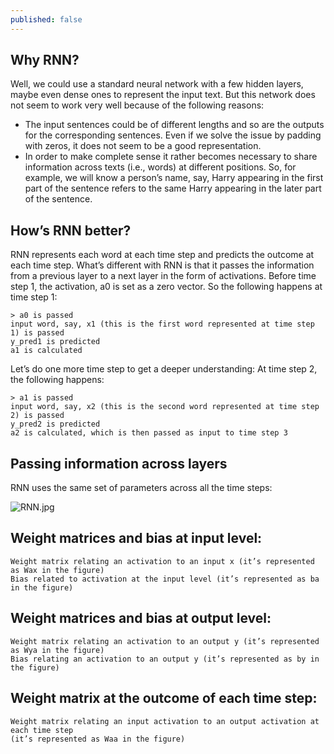 ```yaml
---
published: false
---
```

## Why RNN?

Well, we could use a standard neural network with a few hidden layers, maybe even dense ones to represent the input text. But this network does not seem to work very well because of the following reasons:
- The input sentences could be of different lengths and so are the outputs for the corresponding sentences. Even if we solve the issue by padding with zeros, it does not seem to be a good representation.
- In order to make complete sense it rather becomes necessary to share information across texts (i.e., words) at different positions. So, for example, we will know a person’s name, say, Harry appearing in the first part of the sentence refers to the same Harry appearing in the later part of the sentence.


## How’s RNN better?

RNN represents each word at each time step and predicts the outcome at each time step. What’s different with RNN is that it passes the information from a previous layer to a next layer in the form of activations. Before time step 1, the activation, a0 is set as a zero vector. So the following happens at time step 1:

	> a0 is passed
	input word, say, x1 (this is the first word represented at time step 1) is passed
	y_pred1 is predicted 
	a1 is calculated

Let’s do one more time step to get a deeper understanding:
At time step 2, the following happens:

	> a1 is passed 
	input word, say, x2 (this is the second word represented at time step 2) is passed
	y_pred2 is predicted 
	a2 is calculated, which is then passed as input to time step 3


## Passing information across layers ##

RNN uses the same set of parameters across all the time steps:


![RNN.jpg]({{site.baseurl}}/_posts/RNN.jpg)


## Weight matrices and bias at input level: ##
	Weight matrix relating an activation to an input x (it’s represented as Wax in the figure)
	Bias related to activation at the input level (it’s represented as ba in the figure)

## Weight matrices and bias at output level: ##
	Weight matrix relating an activation to an output y (it’s represented as Wya in the figure)
	Bias relating an activation to an output y (it’s represented as by in the figure)

## Weight matrix at the outcome of each time step: ##
	Weight matrix relating an input activation to an output activation at each time step 
	(it’s represented as Waa in the figure)




